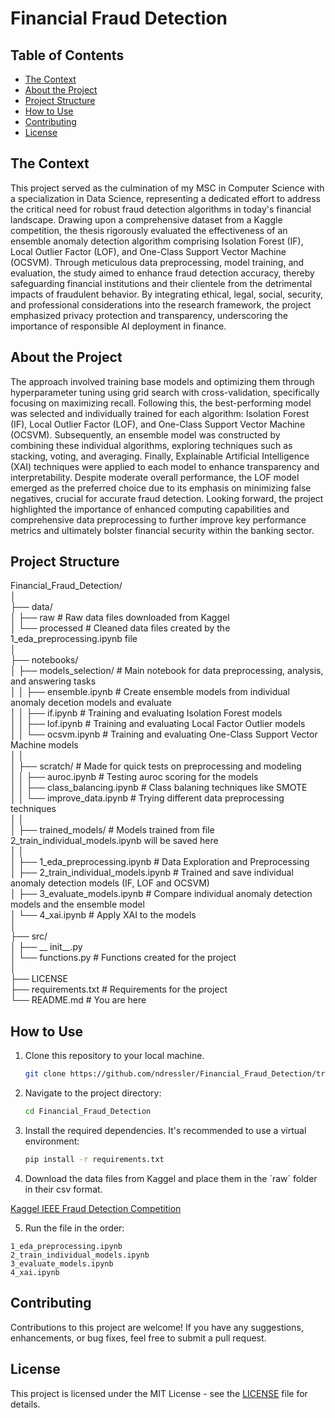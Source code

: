 # Financial Fraud Detection

## Table of Contents
- [The Context](#the-context)
- [About the Project](#about-the-project)
- [Project Structure](#project-structure)
- [How to Use](#how-to-use)
- [Contributing](#contributing)
- [License](#license)

## The Context

This project served as the culmination of my MSC in Computer Science with a specialization in Data Science, representing a dedicated effort to address the critical need for robust fraud detection algorithms in today's financial landscape. Drawing upon a comprehensive dataset from a Kaggle competition, the thesis rigorously evaluated the effectiveness of an ensemble anomaly detection algorithm comprising Isolation Forest (IF), Local Outlier Factor (LOF), and One-Class Support Vector Machine (OCSVM). Through meticulous data preprocessing, model training, and evaluation, the study aimed to enhance fraud detection accuracy, thereby safeguarding financial institutions and their clientele from the detrimental impacts of fraudulent behavior. By integrating ethical, legal, social, security, and professional considerations into the research framework, the project emphasized privacy protection and transparency, underscoring the importance of responsible AI deployment in finance.

## About the Project

The approach involved training base models and optimizing them through hyperparameter tuning using grid search with cross-validation, specifically focusing on maximizing recall. Following this, the best-performing model was selected and individually trained for each algorithm: Isolation Forest (IF), Local Outlier Factor (LOF), and One-Class Support Vector Machine (OCSVM). Subsequently, an ensemble model was constructed by combining these individual algorithms, exploring techniques such as stacking, voting, and averaging. Finally, Explainable Artificial Intelligence (XAI) techniques were applied to each model to enhance transparency and interpretability. Despite moderate overall performance, the LOF model emerged as the preferred choice due to its emphasis on minimizing false negatives, crucial for accurate fraud detection. Looking forward, the project highlighted the importance of enhanced computing capabilities and comprehensive data preprocessing to further improve key performance metrics and ultimately bolster financial security within the banking sector.

## Project Structure

Financial_Fraud_Detection/<br>
│<br>
├── data/<br>
│   ├── raw    # Raw data files downloaded from Kaggel<br>
│   └── processed             # Cleaned data files created by the 1_eda_preprocessing.ipynb file<br>
│<br>
├── notebooks/<br>
│   ├── models_selection/     # Main notebook for data preprocessing, analysis, and answering tasks<br>
│   │    ├── ensemble.ipynb    # Create ensemble models from individual anomaly decetion models and evaluate<br>
│   │    ├── if.ipynb   # Training and evaluating Isolation Forest models<br>
│   │    ├── lof.ipynb   # Training and evaluating Local Factor Outlier models<br>
│   │    └── ocsvm.ipynb   # Training and evaluating One-Class Support Vector Machine models<br>
│   │ <br>
│   ├── scratch/ # Made for quick tests on preprocessing and modeling<br>
│   │    ├── auroc.ipynb   # Testing auroc scoring for the models<br>
│   │    ├── class_balancing.ipynb # Class balaning techniques like SMOTE<br>
│   │    └── improve_data.ipynb # Trying different data preprocessing techniques<br>
│   │ <br>
│   ├── trained_models/ # Models trained from file 2_train_individual_models.ipynb will be saved here<br>
│   │ <br>
│   ├── 1_eda_preprocessing.ipynb # Data Exploration and Preprocessing<br>
│   ├── 2_train_individual_models.ipynb  # Trained and save individual anomaly detection models (IF, LOF and OCSVM)<br>
│   ├── 3_evaluate_models.ipynb   # Compare individual anomaly detection models and the ensemble model<br>
│   └── 4_xai.ipynb        # Apply XAI to the models<br>
│<br>
├── src/<br>
│   ├── __ init__.py <br>
│   └── functions.py       # Functions created for the project<br>
│<br>
├── LICENSE<br>
├── requirements.txt # Requirements for the project<br>
└── README.md                              # You are here<br>

## How to Use

1. Clone this repository to your local machine.

   ```bash
   git clone https://github.com/ndressler/Financial_Fraud_Detection/tree/main
   ```
   
2. Navigate to the project directory:

   ```bash
   cd Financial_Fraud_Detection
   ```

3. Install the required dependencies. It's recommended to use a virtual environment:

   ```bash
   pip install -r requirements.txt
   ```

4. Download the data files from Kaggel and place them in the `raw´ folder in their csv format. 

[Kaggel IEEE Fraud Detection Competition](https://www.kaggle.com/competitions/ieee-fraud-detection/data)

5. Run the file in the order:
   
`1_eda_preprocessing.ipynb`<br>
`2_train_individual_models.ipynb`<br>
`3_evaluate_models.ipynb`<br>
`4_xai.ipynb`<br>

## Contributing

Contributions to this project are welcome! If you have any suggestions, enhancements, or bug fixes, feel free to submit a pull request.

## License

This project is licensed under the MIT License - see the [LICENSE](LICENSE) file for details.
